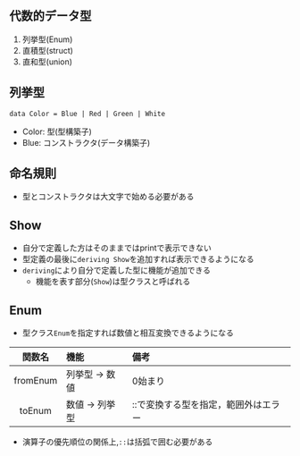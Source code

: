 ## 代数的データ型
1. 列挙型(Enum)
2. 直積型(struct)
3. 直和型(union)

## 列挙型
`data Color = Blue | Red | Green | White`
- Color: 型(型構築子)
- Blue: コンストラクタ(データ構築子)

## 命名規則
- 型とコンストラクタは大文字で始める必要がある

## Show
- 自分で定義した方はそのままではprintで表示できない
- 型定義の最後に`deriving Show`を追加すれば表示できるようになる
- `deriving`により自分で定義した型に機能が追加できる
  - 機能を表す部分(`Show`)は型クラスと呼ばれる

## Enum
- 型クラス`Enum`を指定すれば数値と相互変換できるようになる

| 関数名 | 機能 | 備考 |
|:--:|:--|:--|
|fromEnum|列挙型 -> 数値|0始まり|
|toEnum|数値 -> 列挙型|::で変換する型を指定，範囲外はエラー|

- 演算子の優先順位の関係上,`::`は括弧で囲む必要がある
